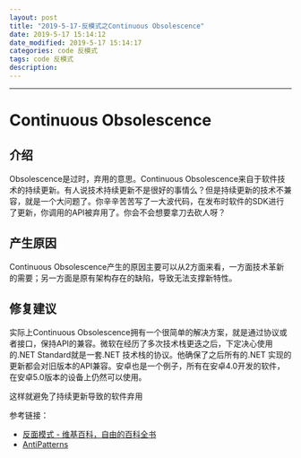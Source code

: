 ```yaml
---
layout: post
title: "2019-5-17-反模式之Continuous Obsolescence"
date: 2019-5-17 15:14:12
date_modified: 2019-5-17 15:14:17
categories: code 反模式
tags: code 反模式
description: 
---
```




-----



# Continuous Obsolescence

## 介绍

Obsolescence是过时，弃用的意思。Continuous Obsolescence来自于软件技术的持续更新。有人说技术持续更新不是很好的事情么？但是持续更新的技术不兼容，就是一个大问题了。你辛辛苦苦写了一大波代码，在发布时软件的SDK进行了更新，你调用的API被弃用了。你会不会想要拿刀去砍人呀？

## 产生原因

Continuous Obsolescence产生的原因主要可以从2方面来看，一方面技术革新的需要；另一方面是原有架构存在的缺陷，导致无法支撑新特性。

## 修复建议

实际上Continuous Obsolescence拥有一个很简单的解决方案，就是通过协议或者接口，保持API的兼容。微软在经历了多次技术栈更迭之后，下定决心使用的.NET Standard就是一套.NET 技术栈的协议。他确保了之后所有的.NET 实现的更新都会对旧版本的API兼容。安卓也是一个例子，所有在安卓4.0开发的软件，在安卓5.0版本的设备上仍然可以使用。

这样就避免了持续更新导致的软件弃用

参考链接：

- [反面模式 - 维基百科，自由的百科全书](https://zh.wikipedia.org/wiki/%E5%8F%8D%E9%9D%A2%E6%A8%A1%E5%BC%8F)
- [AntiPatterns](https://sourcemaking.com/antipatterns)







